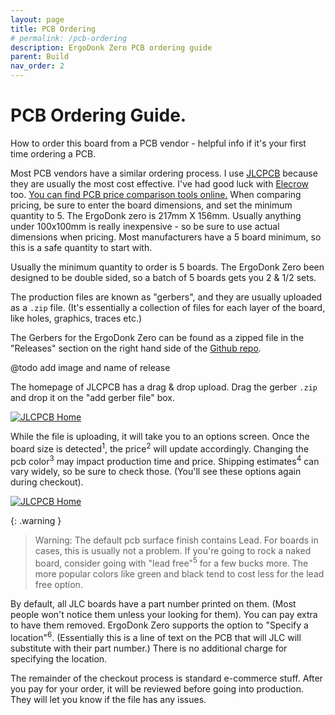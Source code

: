 ```yaml
---
layout: page
title: PCB Ordering
# permalink: /pcb-ordering
description: ErgoDonk Zero PCB ordering guide
parent: Build
nav_order: 2
---
```

# PCB Ordering Guide.

How to order this board from a PCB vendor - helpful info if it's your first time ordering a PCB.

Most PCB vendors have a similar ordering process. I use [JLCPCB](https://jlcpcb.com/) because they are usually the most cost effective. I've had good luck with [Elecrow](https://www.elecrow.com/) too. [You can find PCB price comparison tools online.](https://pcbshopper.com/) When comparing pricing, be sure to enter the board dimensions, and set the minimum quantity to 5. The ErgoDonk zero is 217mm X 156mm. Usually anything under 100x100mm is really inexpensive - so be sure to use actual dimensions when pricing. Most manufacturers have a 5 board minimum, so this is a safe quantity to start with.

Usually the minimum quantity to order is 5 boards. The ErgoDonk Zero been designed to be double sided, so a batch of 5 boards gets you 2 & 1/2 sets.

The production files are known as "gerbers", and they are usually uploaded as a `.zip` file. (It's essentially a collection of files for each layer of the board, like holes, graphics, traces etc.) 

The Gerbers for the ErgoDonk Zero can be found as a zipped file in the "Releases" section on the right hand side of the [Github repo](https://github.com/JellyTitan/ErgoDonk-Zero). 

@todo add image and name of release

The homepage of JLCPCB has a drag & drop upload. Drag the gerber `.zip` and drop it on the "add gerber file" box.

<a href="/images/ordering_guide/JLCPCB_Ordering_1.png">![JLCPCB Home](/images/ordering_guide/JLCPCB_Ordering_1.png)</a>

While the file is uploading, it will take you to an options screen. Once the board size is detected<sup>1</sup>, the price<sup>2</sup> will update accordingly.
Changing the pcb color<sup>3</sup> may impact production time and price.
Shipping estimates<sup>4</sup> can vary widely, so be sure to check those. (You'll see these options again during checkout).

<a href="/images/ordering_guide/JLCPCB_Ordering_2.png">![JLCPCB Home](/images/ordering_guide/JLCPCB_Ordering_2.png)</a>

{: .warning }
> Warning: The default pcb surface finish contains Lead. For boards in cases, this is usually not a problem. If you're going to rock a naked board, consider going with "lead free"<sup>5</sup> for a few bucks more. The more popular colors like green and black tend to cost less for the lead free option.

By default, all JLC boards have a part number printed on them. (Most people won't notice them unless your looking for them). You can pay extra to have them removed. ErgoDonk Zero supports the option to "Specify a location"<sup>6</sup>. (Essentially this is a line of text on the PCB that will JLC will substitute with their part number.) There is no additional charge for specifying the location. 

The remainder of the checkout process is standard e-commerce stuff. After you pay for your order, it will be reviewed before going into production. They will let you know if the file has any issues. 
